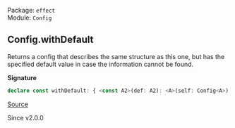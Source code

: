 Package: `effect`<br />
Module: `Config`<br />

## Config.withDefault

Returns a config that describes the same structure as this one, but has the
specified default value in case the information cannot be found.

**Signature**

```ts
declare const withDefault: { <const A2>(def: A2): <A>(self: Config<A>) => Config<A2 | A>; <A, const A2>(self: Config<A>, def: A2): Config<A | A2>; }
```

[Source](https://github.com/Effect-TS/effect/tree/main/packages/effect/src/Config.ts#L474)

Since v2.0.0